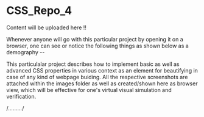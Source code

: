 # CSS_Repo_4

Content will be uploaded here !!

Whenever anyone will go with this particular project by opening it on a browser, one can see or notice the following things as shown below as a demography --

This particulalar project describes how to implement basic as well as advanced CSS properties in various context as an element for beautifying in case of any kind of webpage buiding.
All the respective screenshots are attached within the images folder as well as created/shown here as browser view, which will be effective for one's virtual visual simulation and verification.




/*.........*/

